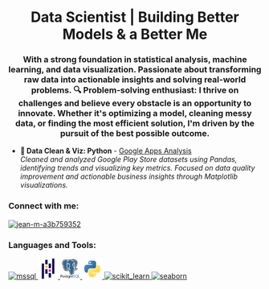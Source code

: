 <h1 align="center"> Data Scientist | Building Better Models & a Better Me</h1>
<h3 align="center">With a strong foundation in statistical analysis, machine learning, and data visualization. Passionate about transforming raw data into actionable insights and solving real-world problems. 🔍 Problem-solving enthusiast: I thrive on challenges and believe every obstacle is an opportunity to innovate. Whether it's optimizing a model, cleaning messy data, or finding the most efficient solution, I'm driven by the pursuit of the best possible outcome.</h3>

- **🔧 Data Clean & Viz: Python** - [Google Apps Analysis](https://github.com/jean7-7-7/Proyectos/blob/main/Google%20apps.py)  
  *Cleaned and analyzed Google Play Store datasets using Pandas, identifying trends and visualizing key metrics. Focused on data quality improvement and actionable business insights through Matplotlib visualizations.*

<h3 align="left">Connect with me:</h3>
<p align="left">
<a href="https://linkedin.com/in/jean-m-a3b759352" target="blank"><img align="center" src="https://raw.githubusercontent.com/rahuldkjain/github-profile-readme-generator/master/src/images/icons/Social/linked-in-alt.svg" alt="jean-m-a3b759352" height="30" width="40" /></a>
</p>

<h3 align="left">Languages and Tools:</h3>
<p align="left"> <a href="https://www.microsoft.com/en-us/sql-server" target="_blank" rel="noreferrer"> <img src="https://www.svgrepo.com/show/303229/microsoft-sql-server-logo.svg" alt="mssql" width="40" height="40"/> </a> <a href="https://pandas.pydata.org/" target="_blank" rel="noreferrer"> <img src="https://raw.githubusercontent.com/devicons/devicon/2ae2a900d2f041da66e950e4d48052658d850630/icons/pandas/pandas-original.svg" alt="pandas" width="40" height="40"/> </a> <a href="https://www.postgresql.org" target="_blank" rel="noreferrer"> <img src="https://raw.githubusercontent.com/devicons/devicon/master/icons/postgresql/postgresql-original-wordmark.svg" alt="postgresql" width="40" height="40"/> </a> <a href="https://www.python.org" target="_blank" rel="noreferrer"> <img src="https://raw.githubusercontent.com/devicons/devicon/master/icons/python/python-original.svg" alt="python" width="40" height="40"/> </a> <a href="https://scikit-learn.org/" target="_blank" rel="noreferrer"> <img src="https://upload.wikimedia.org/wikipedia/commons/0/05/Scikit_learn_logo_small.svg" alt="scikit_learn" width="40" height="40"/> </a> <a href="https://seaborn.pydata.org/" target="_blank" rel="noreferrer"> <img src="https://seaborn.pydata.org/_images/logo-mark-lightbg.svg" alt="seaborn" width="40" height="40"/> </a> </p>
